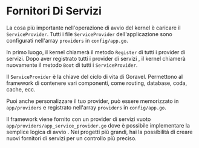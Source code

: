 # Fornitori Di Servizi

La cosa più importante nell'operazione di avvio del kernel è caricare il `ServiceProvider`. Tutti i file `ServiceProvider` dell'applicazione
sono configurati nell'array `providers` in `config/app.go`.

In primo luogo, il kernel chiamerà il metodo `Register` di tutti i provider di servizi. Dopo aver registrato tutti i provider di servizi
, il kernel chiamerà nuovamente il metodo `Boot` di tutti i `ServiceProvider`.

Il `ServiceProvider` è la chiave del ciclo di vita di Goravel. Permettono al framework di contenere vari componenti,
come routing, database, coda, cache, ecc.

Puoi anche personalizzare il tuo provider, può essere memorizzato in `app/providers` e registrato nell'array
`providers` in `config/app.go`.

Il framework viene fornito con un provider di servizi vuoto `app/providers/app_service_provider.go` dove è possibile implementare la semplice logica di avvio
. Nei progetti più grandi, hai la possibilità di creare nuovi fornitori di servizi per un controllo più preciso.
